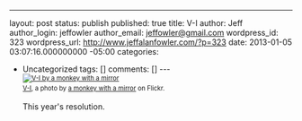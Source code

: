 ---
layout: post
status: publish
published: true
title: V-I
author: Jeff
author_login: jeffowler
author_email: jeffowler@gmail.com
wordpress_id: 323
wordpress_url: http://www.jeffalanfowler.com/?p=323
date: 2013-01-05 03:07:16.000000000 -05:00
categories:
- Uncategorized
tags: []
comments: []
---<div style="margin: 0 0 10px 0; padding: 0; font-size: 0.8em; line-height: 1.6em;"><a href="http://www.flickr.com/photos/monkeywithamirror/8349136416/" title="V-I"><img src="http://farm9.staticflickr.com/8053/8349136416_1310dd17b5.jpg" alt="V-I by a monkey with a mirror" /></a><br/><span style="margin: 0;"><a href="http://www.flickr.com/photos/monkeywithamirror/8349136416/">V-I</a>, a photo by <a href="http://www.flickr.com/photos/monkeywithamirror/">a monkey with a mirror</a> on Flickr.</span></div><p>This year's resolution.</p>
